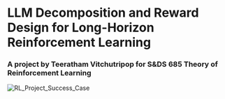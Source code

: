# LLM Decomposition and Reward Design for Long-Horizon Reinforcement Learning
### A project by Teeratham Vitchutripop for S&DS 685 Theory of Reinforcement Learning
![RL_Project_Success_Case](https://github.com/user-attachments/assets/b6fb9750-d64e-4ace-981a-933598d8cc98)
